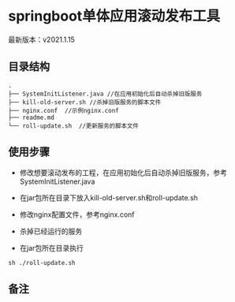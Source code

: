 springboot单体应用滚动发布工具
====
最新版本：v2021.1.15

目录结构
----
```
.
├── SystemInitListener.java //在应用初始化后自动杀掉旧版服务
├── kill-old-server.sh //杀掉旧版服务的脚本文件
├── nginx.conf  //示例nginx.conf
├── readme.md
└── roll-update.sh  //更新服务的脚本文件
```



使用步骤
----

- 修改想要滚动发布的工程，在应用初始化后自动杀掉旧版服务，参考SystemInitListener.java


- 在jar包所在目录下放入kill-old-server.sh和roll-update.sh

- 修改nginx配置文件，参考nginx.conf

- 杀掉已经运行的服务
- 在jar包所在目录执行
```
sh ./roll-update.sh
```




备注
----


